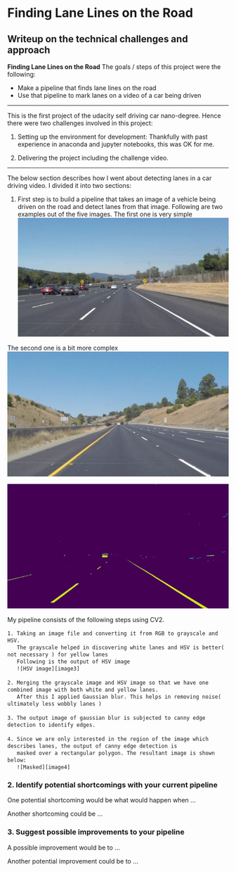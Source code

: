# **Finding Lane Lines on the Road** 

## Writeup on the technical challenges and approach

**Finding Lane Lines on the Road**
The goals / steps of this project were the following:
* Make a pipeline that finds lane lines on the road
* Use that pipeline to mark lanes on a video of a car being driven


[//]: # (Image References)

[image1]: ./test_images/solidWhiteCurve.jpg "First Image"

[image2]: ./test_images/whiteCarLaneSwitch.jpg "yellow and white lanes"

[image3]: ./test_images_output/HSVLane "HSV Image"

[image4]: ./test_images_output/Masked "Masked(Region of Interest)"

[image5]: ./test_images_output/img_houghLines "Hough Lines"

[image6]: ./test_images_output/solidWhiteCurve_WithLanes "Lane Detected"

[image7]: ./test_images_output/whiteCarLaneSwitch_WithLanes "Mixed lane detected"

---

This is the first project of the udacity self driving car nano-degree. Hence there were two challenges involved in this project:

1) Setting up the environment for development: Thankfully with past experience in anaconda and jupyter notebooks, this was OK for me.

2) Delivering the project including the challenge video. 


---


The below section describes how I went about detecting lanes in a car driving video. I divided it into two sections:

1. First step is to build a pipeline that takes an image of a vehicle being driven on the road and detect lanes from that image.
Following are two examples out of the five images. The first one is very simple
![Simple car on road][image1]

The second one is a bit more complex
![Bit more complex][image2]

![HSV image][image3]

My pipeline consists of the following steps using CV2.

	1. Taking an image file and converting it from RGB to grayscale and HSV. 
	   The grayscale helped in discovering white lanes and HSV is better( not necessary ) for yellow lanes
	   Following is the output of HSV image
 	   ![HSV image][image3]

	2. Merging the grayscale image and HSV image so that we have one combined image with both white and yellow lanes.
	   After this I applied Gaussian blur. This helps in removing noise( ultimately less wobbly lanes )

	3. The output image of gaussian blur is subjected to canny edge detection to identify edges.

	4. Since we are only interested in the region of the image which describes lanes, the output of canny edge detection is
	   masked over a rectangular polygon. The resultant image is shown below:
	   ![Masked][image4]



### 2. Identify potential shortcomings with your current pipeline


One potential shortcoming would be what would happen when ... 

Another shortcoming could be ...


### 3. Suggest possible improvements to your pipeline

A possible improvement would be to ...

Another potential improvement could be to ...

